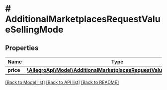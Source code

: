 # # AdditionalMarketplacesRequestValueSellingMode

## Properties

Name | Type | Description | Notes
------------ | ------------- | ------------- | -------------
**price** | [**\AllegroApi\Model\AdditionalMarketplacesRequestValueSellingModePrice**](AdditionalMarketplacesRequestValueSellingModePrice.md) |  | [optional]

[[Back to Model list]](../../README.md#models) [[Back to API list]](../../README.md#endpoints) [[Back to README]](../../README.md)
